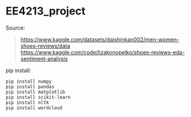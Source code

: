 # EE4213_project
 
Source:
>https://www.kaggle.com/datasets/daishinkan002/men-women-shoes-reviews/data
>https://www.kaggle.com/code/lizakonopelko/shoes-reviews-eda-sentiment-analysis

pip install:
```
pip install numpy
pip install pandas
pip install matplotlib
pip install scikit-learn
pip install nltk
pip install wordcloud
```